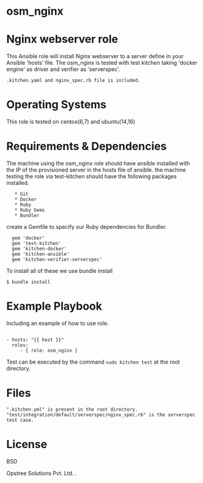 # osm_nginx

# Nginx webserver role

This Ansible role will install Nginx webserver to a server define in your Ansible 'hosts' file.
The osm_nginx is tested with test kitchen taking 'docker engine' as driver and verifier as 'serverspec'.

```.kitchen.yaml and nginx_spec.rb file is included.```
# Operating Systems

This role is tested on centos(6,7) and ubuntu(14,16)

# Requirements & Dependencies
 
The machine using the osm_nginx role should have ansible installed with the IP of the provisioned server in the hosts file of ansible.
the machine testing the role via test-kitchen should have the following packages installed.

```
   * Git
   * Docker
   * Ruby
   * Ruby Gems
   * Bundler

```
create a Gemfile to specify our Ruby dependencies for Bundler.

```	
  gem 'docker'
  gem 'test-kitchen'
  gem 'kitchen-docker'
  gem 'kitchen-ansible'
  gem 'kitchen-verifier-serverspec'

```
To install all of these we use bundle install

```
$ bundle install
```

# Example Playbook

Including an example of how to use role.

```

- hosts: "{{ host }}"
  roles:
     - { role: osm_nginx }
 ```

Test can be executed by the command 
``` sudo kitchen test ``` at the root directory.

# Files

```
".kitchen.yml" is present in the root directory.
"test/integration/default/serverspec/nginx_spec.rb" is the serverspec test case.
```
# License

BSD

Opstree Solutions Pvt. Ltd.
.
